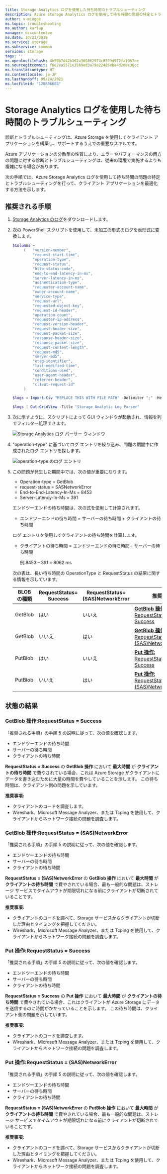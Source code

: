 ```yaml
---
title: Storage Analytics ログを使用した待ち時間のトラブルシューティング
description: Azure Storage Analytics ログを使用して待ち時間の問題の特定とトラブルシューティングを行って、クライアント アプリケーションを最適化します。
author: v-miegge
ms.topic: troubleshooting
ms.author: kartup
manager: dcscontentpm
ms.date: 10/21/2019
ms.service: storage
ms.subservice: common
services: storage
tags: ''
ms.openlocfilehash: 4b59b7d42b162a369862974c0599d972fa1957ee
ms.sourcegitcommit: f6e2ea5571e35b9ed3a79a22485eba4d20ae36cc
ms.translationtype: HT
ms.contentlocale: ja-JP
ms.lasthandoff: 09/24/2021
ms.locfileid: "128636688"
---
```

# <a name="troubleshoot-latency-using-storage-analytics-logs"></a>Storage Analytics ログを使用した待ち時間のトラブルシューティング

診断とトラブルシューティングは、Azure Storage を使用してクライアント アプリケーションを構築し、サポートするうえでの重要なスキルです。

Azure アプリケーションの分散型の性質により、エラーやパフォーマンスの両方の問題に対する診断とトラブルシューティングは、従来の環境で実施するよりも複雑になる場合があります。

次の手順では、Azure Storage Analytics ログを使用して待ち時間の問題の特定とトラブルシューティングを行って、クライアント アプリケーションを最適化する方法を示します。

## <a name="recommended-steps"></a>推奨される手順

1. [Storage Analytics のログ](./manage-storage-analytics-logs.md#download-storage-logging-log-data)をダウンロードします。

2. 次の PowerShell スクリプトを使用して、未加工の形式のログを表形式に変換します。

   ```powershell
   $Columns = 
        (   "version-number",
            "request-start-time",
            "operation-type",
            "request-status",
            "http-status-code",
            "end-to-end-latency-in-ms",
            "server-latency-in-ms",
            "authentication-type",
            "requester-account-name",
            "owner-account-name",
            "service-type",
            "request-url",
            "requested-object-key",
            "request-id-header",
            "operation-count",
            "requester-ip-address",
            "request-version-header",
            "request-header-size",
            "request-packet-size",
            "response-header-size",
            "response-packet-size",
            "request-content-length",
            "request-md5",
            "server-md5",
            "etag-identifier",
            "last-modified-time",
            "conditions-used",
            "user-agent-header",
            "referrer-header",
            "client-request-id"
        )

   $logs = Import-Csv "REPLACE THIS WITH FILE PATH" -Delimiter ";" -Header $Columns

   $logs | Out-GridView -Title "Storage Analytic Log Parser"
   ```

3. 次に示すように、スクリプトによって GUI ウィンドウが起動され、情報を列でフィルター処理できます。

   ![Storage Analytics ログ パーサー ウィンドウ](media/troubleshoot-latency-storage-analytics-logs/storage-analytic-log-parser-window.png)

4. "operation-type" に基づいてログ エントリを絞り込み、問題の期間中に作成されたログ エントリを探します。

   ![operation-type のログ エントリ](media/troubleshoot-latency-storage-analytics-logs/operation-type.png)

5. この問題が発生した期間中では、次の値が重要になります。

   - Operation-type = GetBlob
   - request-status = SASNetworkError
   - End-to-End-Latency-In-Ms = 8453
   - Server-Latency-In-Ms = 391

   エンドツーエンドの待ち時間は、次の式を使用して計算されます。

   - エンドツーエンドの待ち時間 = サーバーの待ち時間 + クライアントの待ち時間

   ログ エントリを使用してクライアントの待ち時間を計算します。

   - クライアントの待ち時間 = エンドツーエンドの待ち時間 - サーバーの待ち時間

        例:8453 – 391 = 8062 ms

   次の表は、長い待ち時間の OperationType と RequestStatus の結果に関する情報を示しています。

   | BLOB の種類 |RequestStatus=<br>Success|RequestStatus=<br>(SAS)NetworkError|推奨|
   |---|---|---|---|
   |GetBlob|はい|いいえ|[**GetBlob 操作:** RequestStatus = Success](#getblob-operation-requeststatus--success)|
   |GetBlob|いいえ|はい|[**GetBlob 操作:** RequestStatus = (SAS)NetworkError](#getblob-operation-requeststatus--sasnetworkerror)|
   |PutBlob|はい|いいえ|[**Put 操作:** RequestStatus = Success](#put-operation-requeststatus--success)|
   |PutBlob|いいえ|はい|[**Put 操作:** RequestStatus = (SAS)NetworkError](#put-operation-requeststatus--sasnetworkerror)|

## <a name="status-results"></a>状態の結果

### <a name="getblob-operation-requeststatus--success"></a>GetBlob 操作:RequestStatus = Success

「推奨される手順」の手順 5 の説明に従って、次の値を確認します。

- エンドツーエンドの待ち時間
- サーバーの待ち時間
- クライアントの待ち時間

**RequestStatus = Success** の **GetBlob 操作** において **最大時間** が **クライアントの待ち時間** で費やされている場合、これは Azure Storage がクライアントにデータを書き込むために大量の時間を費やしていることを示します。 この待ち時間は、クライアント側の問題を示しています。

**推奨事項:**

- クライアントのコードを調査します。
- Wireshark、Microsoft Message Analyzer、または Tcping を使用して、クライアントからネットワーク接続の問題を調査します。

### <a name="getblob-operation-requeststatus--sasnetworkerror"></a>GetBlob 操作:RequestStatus = (SAS)NetworkError

「推奨される手順」の手順 5 の説明に従って、次の値を確認します。

- エンドツーエンドの待ち時間
- サーバーの待ち時間
- クライアントの待ち時間

**RequestStatus = (SAS)NetworkError** の **GetBlob 操作** において **最大時間** が **クライアントの待ち時間** で費やされている場合、最も一般的な問題は、ストレージ サービスでタイムアウトが期限切れになる前にクライアントが切断されていることです。

**推奨事項:**

- クライアントのコードを調べて、Storage サービスからクライアントが切断した理由とタイミングを把握してください。
- Wireshark、Microsoft Message Analyzer、または Tcping を使用して、クライアントからネットワーク接続の問題を調査します。

### <a name="put-operation-requeststatus--success"></a>Put 操作:RequestStatus = Success

「推奨される手順」の手順 5 の説明に従って、次の値を確認します。

- エンドツーエンドの待ち時間
- サーバーの待ち時間
- クライアントの待ち時間

**RequestStatus = Success** の **Put 操作** において **最大時間** が **クライアントの待ち時間** で費やされている場合、これはクライアントが Azure Storage にデータを送信するのに時間がかかっていることを示します。 この待ち時間は、クライアント側の問題を示しています。

**推奨事項:**

- クライアントのコードを調査します。
- Wireshark、Microsoft Message Analyzer、または Tcping を使用して、クライアントからネットワーク接続の問題を調査します。

### <a name="put-operation-requeststatus--sasnetworkerror"></a>Put 操作:RequestStatus = (SAS)NetworkError

「推奨される手順」の手順 5 の説明に従って、次の値を確認します。

- エンドツーエンドの待ち時間
- サーバーの待ち時間
- クライアントの待ち時間

**RequestStatus = (SAS)NetworkError** の **PutBlob 操作** において **最大時間** が **クライアントの待ち時間** で費やされている場合、最も一般的な問題は、ストレージ サービスでタイムアウトが期限切れになる前にクライアントが切断されていることです。

**推奨事項:**

- クライアントのコードを調べて、Storage サービスからクライアントが切断した理由とタイミングを把握してください。
- Wireshark、Microsoft Message Analyzer、または Tcping を使用して、クライアントからネットワーク接続の問題を調査します。
